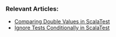 ### Relevant Articles:
- [Comparing Double Values in ScalaTest](https://www.baeldung.com/scala/scalatest-compare-double-values)
- [Ignore Tests Conditionally in ScalaTest](https://www.baeldung.com/scala/scalatest-ignore-conditionally)
